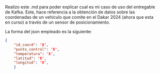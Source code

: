 Realizo este .md para poder explicar cual es mi caso de uso del entregable de Kafka. Este, hace referencia a la obtención de datos sobre las coordenadas de un vehículo que comite en el Dakar 2024 (ahora que esta en curso) a través de un sensor de posicionamiento.

La forma del json empleado es la siguiente:


```json
{
    "id_coord": 'X',
    "punto_control": 'X',
    "temperatura": 'X',
    "latitud": 'X',
    "longitud": 'X',
    }
```